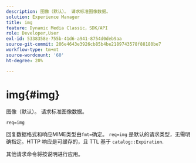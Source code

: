 ```yaml
---
description: 图像（默认）。 请求标准图像数据。
solution: Experience Manager
title: img
feature: Dynamic Media Classic，SDK/API
role: Developer,User
exl-id: 5338358e-755b-41d6-a941-8754d0deb9aa
source-git-commit: 206e4643e3926cb85b4be2189743578f88180be7
workflow-type: tm+mt
source-wordcount: '60'
ht-degree: 20%

---
```


# img{#img}

图像（默认）。 请求标准图像数据。

`req=img`

回复数据格式和响应MIME类型由`fmt=`确定。 `req=img` 是默认的请求类型，无需明确指定。HTTP 响应是可缓存的，且 TTL 基于 `catalog::Expiration`.

其他请求命令将按说明进行应用。

